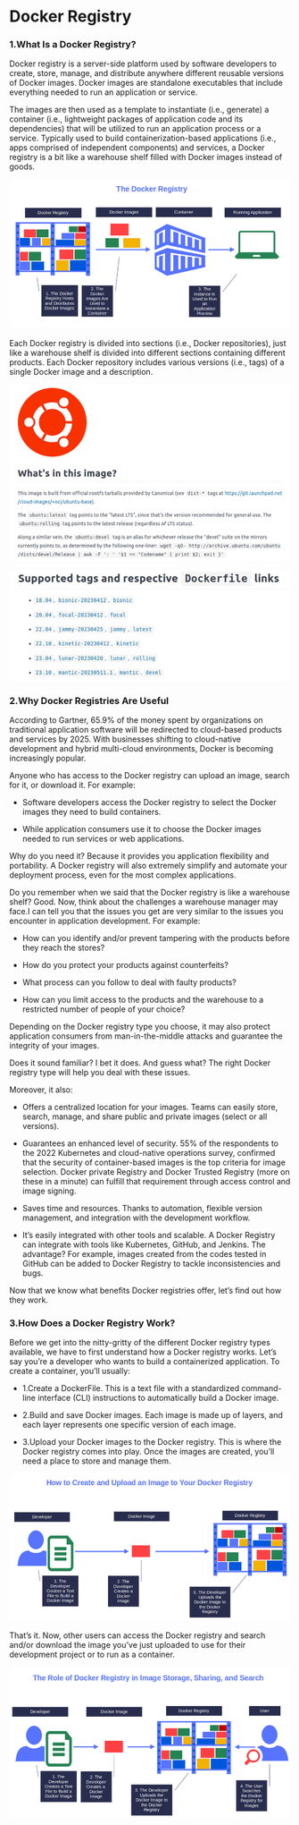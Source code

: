 # Docker Registry
### 1.What Is a Docker Registry?
Docker registry is a server-side platform used by software developers to create, store, manage, and distribute
anywhere different reusable versions of Docker images. Docker images are standalone executables that include 
everything needed to run an application or service.

The images are then used as a template to instantiate (i.e., generate) a container (i.e., lightweight packages 
of application code and its dependencies) that will be utilized to run an application process or a service. 
Typically used to build containerization-based applications (i.e., apps comprised of independent components) 
and services, a Docker registry is a bit like a warehouse shelf filled with Docker images instead of goods.

![Docker Registry](https://github.com/balusena/docker-for-devops/blob/main/06-Docker%20Registry/docker_registry_image_container_relation.png)

Each Docker registry is divided into sections (i.e., Docker repositories), just like a warehouse shelf is 
divided into different sections containing different products. Each Docker repository includes various 
versions (i.e., tags) of a single Docker image and a description.

![Ubuntu Docker Image](https://github.com/balusena/docker-for-devops/blob/main/06-Docker%20Registry/ubuntu_docker.png)

![Ubuntu Docker Image Versions](https://github.com/balusena/docker-for-devops/blob/main/06-Docker%20Registry/official_ubuntu_docker_repository_versions.png)

### 2.Why Docker Registries Are Useful
According to Gartner, 65.9% of the money spent by organizations on traditional application software will 
be redirected to cloud-based products and services by 2025. With businesses shifting to cloud-native 
development and hybrid multi-cloud environments, Docker is becoming increasingly popular.

Anyone who has access to the Docker registry can upload an image, search for it, or download it. For example:

- Software developers access the Docker registry to select the Docker images they need to build containers.

- While application consumers use it to choose the Docker images needed to run services or web applications.

Why do you need it? Because it provides you application flexibility and portability. A Docker registry will
also extremely simplify and automate your deployment process, even for the most complex applications.

Do you remember when we said that the Docker registry is like a warehouse shelf? Good. Now, think about the
challenges a warehouse manager may face.I can tell you that the issues you get are very similar to the issues you encounter in 
application development. For example:

- How can you identify and/or prevent tampering with the products before they reach the stores?

- How do you protect your products against counterfeits?

- What process can you follow to deal with faulty products?

- How can you limit access to the products and the warehouse to a restricted number of people of your choice?

Depending on the Docker registry type you choose, it may also protect application consumers from
man-in-the-middle attacks and guarantee the integrity of your images.

Does it sound familiar? I bet it does. And guess what? The right Docker registry type will help you deal 
with these issues.

Moreover, it also:

- Offers a centralized location for your images. Teams can easily store, search, manage, and share public
  and private images (select or all versions).

- Guarantees an enhanced level of security. 55% of the respondents to the 2022 Kubernetes and cloud-native
  operations survey, confirmed that the security of container-based images is the top criteria for image selection. Docker private Registry and Docker Trusted Registry (more on these in a minute) can fulfill that requirement through access control and image signing.

- Saves time and resources. Thanks to automation, flexible version management, and integration with the 
  development workflow.

- It’s easily integrated with other tools and scalable. A Docker Registry can integrate with tools like 
  Kubernetes, GitHub, and Jenkins. The advantage? For example, images created from the codes tested in 
  GitHub can be added to Docker Registry to tackle inconsistencies and bugs.

Now that we know what benefits Docker registries offer, let’s find out how they work.

### 3.How Does a Docker Registry Work?
Before we get into the nitty-gritty of the different Docker registry types available, we have to first 
understand how a Docker registry works. Let’s say you’re a developer who wants to build a containerized 
application. To create a container, you’ll usually:

   - 1.Create a DockerFile. This is a text file with a standardized command-line interface (CLI) instructions
       to automatically build a Docker image.

   - 2.Build and save Docker images. Each image is made up of layers, and each layer represents one specific
       version of each image.

   - 3.Upload your Docker images to the Docker registry. This is where the Docker registry comes into play. 
       Once the images are created, you’ll need a place to store and manage them.

![Create Docker Image And Upload To Docker registry](https://github.com/balusena/docker-for-devops/blob/main/06-Docker%20Registry/create_docker_image_and_upload_to_docker_registry.png)

That’s it. Now, other users can access the Docker registry and search and/or download the image you’ve just 
uploaded to use for their development project or to run as a container.

![The Role of Docker Registry In Image Storage](https://github.com/balusena/docker-for-devops/blob/main/06-Docker%20Registry/the_role_of_docker_registry_in_image_storage.png)













